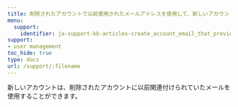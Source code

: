 ```yaml
---
title: 削除されたアカウントで以前使用されたメールアドレスを使用して、新しいアカウントを作成することは可能ですか？
menu:
  support:
    identifier: ja-support-kb-articles-create_account_email_that_previously_used_deleted_account
support:
- user management
toc_hide: true
type: docs
url: /support/:filename
---
```


新しいアカウントは、削除されたアカウントに以前関連付けられていたメールを使用することができます。